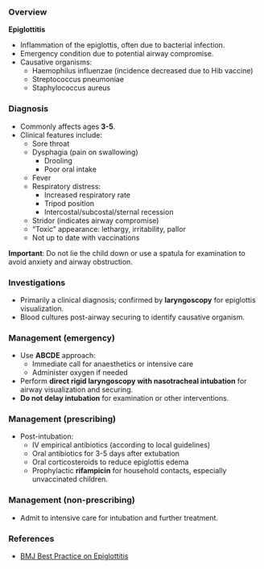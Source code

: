 ### Overview
**Epiglottitis**  
- Inflammation of the epiglottis, often due to bacterial infection.  
- Emergency condition due to potential airway compromise.  
- Causative organisms: 
  - Haemophilus influenzae (incidence decreased due to Hib vaccine)
  - Streptococcus pneumoniae
  - Staphylococcus aureus  

### **Diagnosis**
- Commonly affects ages **3-5**.  
- Clinical features include:  
  - Sore throat  
  - Dysphagia (pain on swallowing)  
    - Drooling  
    - Poor oral intake  
  - Fever  
  - Respiratory distress:
    - Increased respiratory rate  
    - Tripod position  
    - Intercostal/subcostal/sternal recession  
  - Stridor (indicates airway compromise)  
  - “Toxic” appearance: lethargy, irritability, pallor  
  - Not up to date with vaccinations  

**Important**: Do not lie the child down or use a spatula for examination to avoid anxiety and airway obstruction.

### **Investigations**
- Primarily a clinical diagnosis; confirmed by **laryngoscopy** for epiglottis visualization.  
- Blood cultures post-airway securing to identify causative organism.

### **Management (emergency)**
- Use **ABCDE** approach:  
  - Immediate call for anaesthetics or intensive care  
  - Administer oxygen if needed  
- Perform **direct rigid laryngoscopy with nasotracheal intubation** for airway visualization and securing.  
- **Do not delay intubation** for examination or other interventions.

### **Management (prescribing)**
- Post-intubation:  
  - IV empirical antibiotics (according to local guidelines)  
  - Oral antibiotics for 3-5 days after extubation  
  - Oral corticosteroids to reduce epiglottis edema  
  - Prophylactic **rifampicin** for household contacts, especially unvaccinated children.

### **Management (non-prescribing)**
- Admit to intensive care for intubation and further treatment.  

### **References**
- [BMJ Best Practice on Epiglottitis](https://bestpractice.bmj.com/topics/en-gb/452/pdf/452/Epiglottitis.pdf)